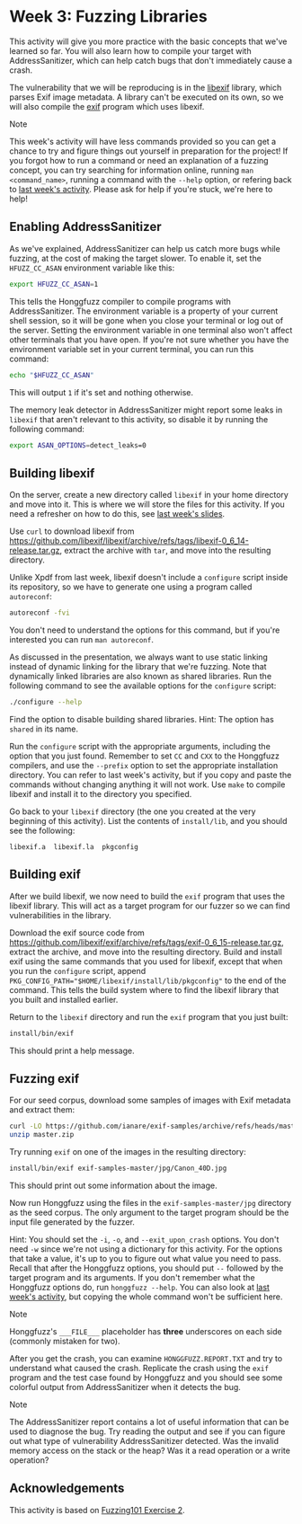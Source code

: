 # Week 3: Fuzzing Libraries

This activity will give you more practice with the basic concepts that we've learned so far.
You will also learn how to compile your target with AddressSanitizer, which can help catch bugs that don't immediately cause a crash.

The vulnerability that we will be reproducing is in the [libexif](https://libexif.github.io/) library, which parses Exif image metadata.
A library can't be executed on its own, so we will also compile the [exif](https://github.com/libexif/exif) program which uses libexif.

> [!NOTE]
> This week's activity will have less commands provided so you can get a chance to try and figure things out yourself in preparation for the project!
> If you forgot how to run a command or need an explanation of a fuzzing concept, you can try searching for information online, running `man <command_name>`, running a command with the `--help` option, or refering back to [last week's activity](02-intro-to-fuzzing.md).
> Please ask for help if you're stuck, we're here to help!

## Enabling AddressSanitizer

As we've explained, AddressSanitizer can help us catch more bugs while fuzzing, at the cost of making the target slower.
To enable it, set the `HFUZZ_CC_ASAN` environment variable like this:

```sh
export HFUZZ_CC_ASAN=1
```

This tells the Honggfuzz compiler to compile programs with AddressSanitizer.
The environment variable is a property of your current shell session, so it will be gone when you close your terminal or log out of the server.
Setting the environment variable in one terminal also won't affect other terminals that you have open.
If you're not sure whether you have the environment variable set in your current terminal, you can run this command:

```sh
echo "$HFUZZ_CC_ASAN"
```

This will output `1` if it's set and nothing otherwise.

The memory leak detector in AddressSanitizer might report some leaks in `libexif` that aren't relevant to this activity, so disable it by running the following command:

```sh
export ASAN_OPTIONS=detect_leaks=0
```

## Building libexif

On the server, create a new directory called `libexif` in your home directory and move into it.
This is where we will store the files for this activity.
If you need a refresher on how to do this, see [last week's slides](https://l.acmcyber.com/fuzzing-lab-1).

Use `curl` to download libexif from <https://github.com/libexif/libexif/archive/refs/tags/libexif-0_6_14-release.tar.gz>, extract the archive with `tar`, and move into the resulting directory.

Unlike Xpdf from last week, libexif doesn't include a `configure` script inside its repository, so we have to generate one using a program called `autoreconf`:

```sh
autoreconf -fvi
```

You don't need to understand the options for this command, but if you're interested you can run `man autoreconf`.

As discussed in the presentation, we always want to use static linking instead of dynamic linking for the library that we're fuzzing.
Note that dynamically linked libraries are also known as shared libraries.
Run the following command to see the available options for the `configure` script:

```sh
./configure --help
```

Find the option to disable building shared libraries.
Hint: The option has `shared` in its name.

Run the `configure` script with the appropriate arguments, including the option that you just found.
Remember to set `CC` and `CXX` to the Honggfuzz compilers, and use the `--prefix` option to set the appropriate installation directory.
You can refer to last week's activity, but if you copy and paste the commands without changing anything it will not work.
Use `make` to compile libexif and install it to the directory you specified.

Go back to your `libexif` directory (the one you created at the very beginning of this activity).
List the contents of `install/lib`, and you should see the following:

```
libexif.a  libexif.la  pkgconfig
```

## Building exif

After we build libexif, we now need to build the `exif` program that uses the libexif library.
This will act as a target program for our fuzzer so we can find vulnerabilities in the library.

Download the exif source code from <https://github.com/libexif/exif/archive/refs/tags/exif-0_6_15-release.tar.gz>, extract the archive, and move into the resulting directory.
Build and install exif using the same commands that you used for libexif, except that when you run the `configure` script, append `PKG_CONFIG_PATH="$HOME/libexif/install/lib/pkgconfig"` to the end of the command.
This tells the build system where to find the libexif library that you built and installed earlier.

Return to the `libexif` directory and run the `exif` program that you just built:

```sh
install/bin/exif
```

This should print a help message.

## Fuzzing exif

For our seed corpus, download some samples of images with Exif metadata and extract them:

```sh
curl -LO https://github.com/ianare/exif-samples/archive/refs/heads/master.zip
unzip master.zip
```

Try running `exif` on one of the images in the resulting directory:

```sh
install/bin/exif exif-samples-master/jpg/Canon_40D.jpg
```

This should print out some information about the image.

Now run Honggfuzz using the files in the `exif-samples-master/jpg` directory as the seed corpus.
The only argument to the target program should be the input file generated by the fuzzer.

Hint: You should set the `-i`, `-o`, and `--exit_upon_crash` options.
You don't need `-w` since we're not using a dictionary for this activity.
For the options that take a value, it's up to you to figure out what value you need to pass.
Recall that after the Honggfuzz options, you should put `--` followed by the target program and its arguments.
If you don't remember what the Honggfuzz options do, run `honggfuzz --help`.
You can also look at [last week's activity](02-intro-to-fuzzing.md), but copying the whole command won't be sufficient here.

> [!NOTE]
> Honggfuzz's `___FILE___` placeholder has **three** underscores on each side (commonly mistaken for two).

After you get the crash, you can examine `HONGGFUZZ.REPORT.TXT` and try to understand what caused the crash.
Replicate the crash using the `exif` program and the test case found by Honggfuzz and you should see some colorful output from AddressSanitizer when it detects the bug.

> [!NOTE]
> The AddressSanitizer report contains a lot of useful information that can be used to diagnose the bug.
> Try reading the output and see if you can figure out what type of vulnerability AddressSanitizer detected.
> Was the invalid memory access on the stack or the heap?
> Was it a read operation or a write operation?

## Acknowledgements

This activity is based on [Fuzzing101 Exercise 2](https://github.com/antonio-morales/Fuzzing101/tree/main/Exercise%202).
